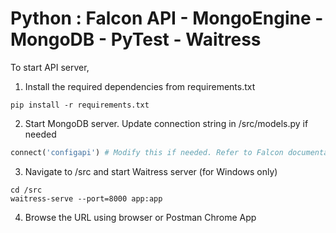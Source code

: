 # Python : Falcon API - MongoEngine - MongoDB - PyTest - Waitress

To start API server,

1. Install the required dependencies from requirements.txt
```
pip install -r requirements.txt
```

2. Start MongoDB server. Update connection string in /src/models.py if needed
```Python
connect('configapi') # Modify this if needed. Refer to Falcon documentation
```

3. Navigate to /src and start Waitress server (for Windows only)
```
cd /src
waitress-serve --port=8000 app:app
```

4. Browse the URL using browser or Postman Chrome App

